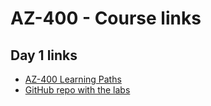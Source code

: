 # AZ-400 - Course links

## Day 1 links

- [AZ-400 Learning Paths](https://aka.ms/CourseAZ-400)
- [GitHub repo with the labs](https://microsoftlearning.github.io/AZ400-DesigningandImplementingMicrosoftDevOpsSolutions/)
